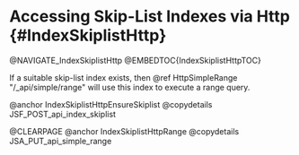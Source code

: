 Accessing Skip-List Indexes via Http {#IndexSkiplistHttp}
=========================================================

@NAVIGATE_IndexSkiplistHttp
@EMBEDTOC{IndexSkiplistHttpTOC}

If a suitable skip-list index exists, then @ref HttpSimpleRange
"/_api/simple/range" will use this index to execute a range query.

@anchor IndexSkiplistHttpEnsureSkiplist
@copydetails JSF_POST_api_index_skiplist

@CLEARPAGE
@anchor IndexSkiplistHttpRange
@copydetails JSA_PUT_api_simple_range
